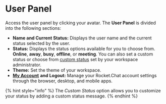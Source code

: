 # User Panel

Access the user panel by clicking your avatar. The **User Panel** is divided into the following sections:

* **Name and Current Status:** Displays the user name and the current status selected by the user.
* **Status:** Displays the status options available for you to choose from. **Online**, **away**, **busy**, **offline**, or **meeting**. You can also set a custom status or choose from [custom status](../../workspace-administration/user-status.md#custom-status) set by your workspace administrator.
* **Theme:** Set the theme of your workspace.
* [**My Account**](my-account/)  **and Logout:** Manage your Rocket.Chat account settings through the browser, desktop, and mobile apps.

{% hint style="info" %}
The _Custom Status_ option allows you to customize your status by adding a custom status message.
{% endhint %}
